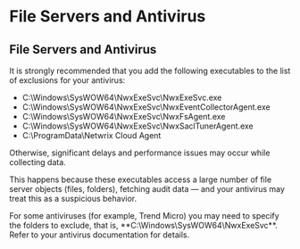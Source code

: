# File Servers and Antivirus

## File Servers and Antivirus

It is strongly recommended that you add the following executables to the list of exclusions for your antivirus:

- <![CDATA[     ]]>C:\Windows\SysWOW64\NwxExeSvc\NwxExeSvc.exe
- <![CDATA[       ]]>C:\Windows\SysWOW64\NwxExeSvc\NwxEventCollectorAgent.exe
- <![CDATA[       ]]>C:\Windows\SysWOW64\NwxExeSvc\NwxFsAgent.exe
- C:\Windows\SysWOW64\NwxExeSvc\NwxSaclTunerAgent.exe
- C:\ProgramData\Netwrix Cloud Agent

Otherwise, significant delays and performance issues may occur while collecting data.

This happens because these executables access a large number of file server objects (files, folders), fetching audit data — and your antivirus may treat this as a suspicious behavior.

 For some antiviruses (for example, Trend Micro) you may need to specify the folders to exclude, that is, **C:\Windows\SysWOW64\NwxExeSvc\**. Refer to your antivirus documentation for details.